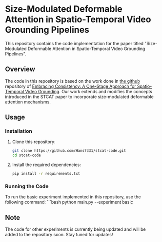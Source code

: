 # Size-Modulated Deformable Attention in Spatio-Temporal Video Grounding Pipelines

This repository contains the code implementation for the paper titled "Size-Modulated Deformable Attention in Spatio-Temporal Video Grounding Pipelines".

## Overview

The code in this repository is based on the work done in [the github](https://github.com/jy0205/STCAT) repository of [Embracing Consistency: A One-Stage Approach for Spatio-Temporal Video Grounding](https://arxiv.org/abs/2209.13306). Our work extends and modifies the concepts introduced in the STCAT paper to incorporate size-modulated deformable attention mechanisms.

## Usage

### Installation

1. Clone this repository:
   ```bash
   git clone https://github.com/Hans7331/stcat-code.git
   cd stcat-code

2. Install the required dependencies:
   ```bash
   pip install -r requirements.txt

### Running the Code

To run the basic experiment implemented in this repository, use the following command:
    ```bash
    python main.py --experiment basic

## Note

The code for other experiments is currently being updated and will be added to the repository soon. Stay tuned for updates!



   
